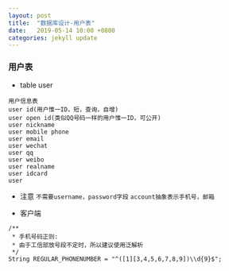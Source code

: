 ```yaml
---
layout: post
title:  "数据库设计-用户表"
date:   2019-05-14 10:00 +0800
categories: jekyll update
---
```


### 用户表

- table user
```
用户信息表
user id(用户惟一ID，短，查询，自增)
user open id(类似QQ号码一样的用户惟一ID，可公开)
user nickname
user mobile phone
user email
user wechat
user qq
user weibo
user realname
user idcard
user 
```

- 注意
`不需要username，password字段`
`account抽象表示手机号，邮箱`

- 客户端
```
/**
 * 手机号码正则:
 * 由于工信部放号段不定时，所以建议使用泛解析
 */
String REGULAR_PHONENUMBER = "^([1][3,4,5,6,7,8,9])\\d{9}$";
```
